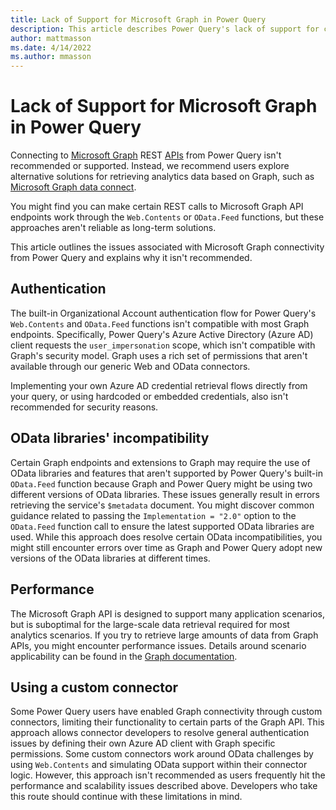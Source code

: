 ```yaml
---
title: Lack of Support for Microsoft Graph in Power Query
description: This article describes Power Query's lack of support for connecting to Microsoft Graph
author: mattmasson
ms.date: 4/14/2022
ms.author: mmasson
---
```


# Lack of Support for Microsoft Graph in Power Query

Connecting to [Microsoft Graph](/graph/overview) REST [APIs](https://graph.microsoft.com) from Power Query isn't recommended or supported. Instead, we recommend users explore alternative solutions for retrieving analytics data based on Graph, such as [Microsoft Graph data connect](/graph/overview#access-microsoft-graph-data-at-scale-using-microsoft-graph-data-connect).

You might find you can make certain REST calls to Microsoft Graph API endpoints work through the `Web.Contents` or `OData.Feed` functions, but these approaches aren't reliable as long-term solutions.

This article outlines the issues associated with Microsoft Graph connectivity from Power Query and explains why it isn't recommended.

## Authentication

The built-in Organizational Account authentication flow for Power Query's `Web.Contents` and `OData.Feed` functions isn't compatible with most Graph endpoints. Specifically, Power Query's Azure Active Directory (Azure AD) client requests the `user_impersonation` scope, which isn't compatible with Graph's security model. Graph uses a rich set of permissions that aren't available through our generic Web and OData connectors.

Implementing your own Azure AD credential retrieval flows directly from your query, or using hardcoded or embedded credentials, also isn't recommended for security reasons.

## OData libraries' incompatibility

Certain Graph endpoints and extensions to Graph may require the use of OData libraries and features that aren't supported by Power Query's built-in `OData.Feed` function because Graph and Power Query might be using two different versions of OData libraries. These issues generally result in errors retrieving the service's `$metadata` document. You might discover common guidance related to passing the `Implementation = "2.0"` option to the `OData.Feed` function call to ensure the latest supported OData libraries are used. While this approach does resolve certain OData incompatibilities, you might still encounter errors over time as Graph and Power Query adopt new versions of the OData libraries at different times.

## Performance

The Microsoft Graph API is designed to support many application scenarios, but is suboptimal for the large-scale data retrieval required for most analytics scenarios. If you try to retrieve large amounts of data from Graph APIs, you might encounter performance issues. Details around scenario applicability can be found in the [Graph documentation](/graph).

## Using a custom connector

Some Power Query users have enabled Graph connectivity through custom connectors, limiting their functionality to certain parts of the Graph API. This approach allows connector developers to resolve general authentication issues by defining their own Azure AD client with Graph specific permissions. Some custom connectors work around OData challenges by using `Web.Contents` and simulating OData support within their connector logic. However, this approach isn't recommended as users frequently hit the performance and scalability issues described above. Developers who take this route should continue with these limitations in mind.
